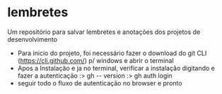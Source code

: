 # lembretes
Um repositório para salvar lembretes e anotações dos projetos de desenvolvimento

 - Para inicio do projeto, foi necessário fazer o download do git CLI (https://cli.github.com/) p/ windows e abrir o terminal
 - Apos a Instalação e ja no terminal, verificar a instalação digitando e fazer a autenticação
   :> gh -- version
   :> gh auth login
- seguir todo o fluxo de autenticação no browser e pronto
